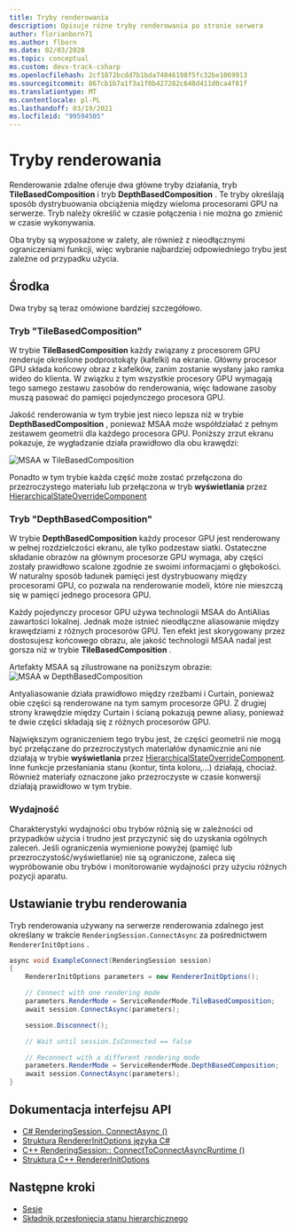 ```yaml
---
title: Tryby renderowania
description: Opisuje różne tryby renderowania po stronie serwera
author: florianborn71
ms.author: flborn
ms.date: 02/03/2020
ms.topic: conceptual
ms.custom: devx-track-csharp
ms.openlocfilehash: 2cf1872bcdd7b1bda74046198f5fc32be1069913
ms.sourcegitcommit: 867cb1b7a1f3a1f0b427282c648d411d0ca4f81f
ms.translationtype: MT
ms.contentlocale: pl-PL
ms.lasthandoff: 03/19/2021
ms.locfileid: "99594505"
---
```

# <a name="rendering-modes"></a>Tryby renderowania

Renderowanie zdalne oferuje dwa główne tryby działania, tryb **TileBasedComposition** i tryb **DepthBasedComposition** . Te tryby określają sposób dystrybuowania obciążenia między wieloma procesorami GPU na serwerze. Tryb należy określić w czasie połączenia i nie można go zmienić w czasie wykonywania.

Oba tryby są wyposażone w zalety, ale również z nieodłącznymi ograniczeniami funkcji, więc wybranie najbardziej odpowiedniego trybu jest zależne od przypadku użycia.

## <a name="modes"></a>Środka

Dwa tryby są teraz omówione bardziej szczegółowo.

### <a name="tilebasedcomposition-mode"></a>Tryb "TileBasedComposition"

W trybie **TileBasedComposition** każdy związany z procesorem GPU renderuje określone podprostokąty (kafelki) na ekranie. Główny procesor GPU składa końcowy obraz z kafelków, zanim zostanie wysłany jako ramka wideo do klienta. W związku z tym wszystkie procesory GPU wymagają tego samego zestawu zasobów do renderowania, więc ładowane zasoby muszą pasować do pamięci pojedynczego procesora GPU.

Jakość renderowania w tym trybie jest nieco lepsza niż w trybie **DepthBasedComposition** , ponieważ MSAA może współdziałać z pełnym zestawem geometrii dla każdego procesora GPU. Poniższy zrzut ekranu pokazuje, że wygładzanie działa prawidłowo dla obu krawędzi:

![MSAA w TileBasedComposition](./media/service-render-mode-quality.png)

Ponadto w tym trybie każda część może zostać przełączona do przezroczystego materiału lub przełączona w tryb **wyświetlania** przez [HierarchicalStateOverrideComponent](../overview/features/override-hierarchical-state.md)

### <a name="depthbasedcomposition-mode"></a>Tryb "DepthBasedComposition"

W trybie **DepthBasedComposition** każdy procesor GPU jest renderowany w pełnej rozdzielczości ekranu, ale tylko podzestaw siatki. Ostateczne składanie obrazów na głównym procesorze GPU wymaga, aby części zostały prawidłowo scalone zgodnie ze swoimi informacjami o głębokości. W naturalny sposób ładunek pamięci jest dystrybuowany między procesorami GPU, co pozwala na renderowanie modeli, które nie mieszczą się w pamięci jednego procesora GPU.

Każdy pojedynczy procesor GPU używa technologii MSAA do AntiAlias zawartości lokalnej. Jednak może istnieć nieodłączne aliasowanie między krawędziami z różnych procesorów GPU. Ten efekt jest skorygowany przez dostosujesz końcowego obrazu, ale jakość technologii MSAA nadal jest gorsza niż w trybie **TileBasedComposition** .

Artefakty MSAA są zilustrowane na poniższym obrazie: ![ MSAA w DepthBasedComposition](./media/service-render-mode-balanced.png)

Antyaliasowanie działa prawidłowo między rzeźbami i Curtain, ponieważ obie części są renderowane na tym samym procesorze GPU. Z drugiej strony krawędzie między Curtain i ścianą pokazują pewne aliasy, ponieważ te dwie części składają się z różnych procesorów GPU.

Największym ograniczeniem tego trybu jest, że części geometrii nie mogą być przełączane do przezroczystych materiałów dynamicznie ani nie działają w trybie **wyświetlania** przez [HierarchicalStateOverrideComponent](../overview/features/override-hierarchical-state.md). Inne funkcje przesłaniania stanu (kontur, tinta koloru,...) działają, chociaż. Również materiały oznaczone jako przezroczyste w czasie konwersji działają prawidłowo w tym trybie.

### <a name="performance"></a>Wydajność

Charakterystyki wydajności obu trybów różnią się w zależności od przypadków użycia i trudno jest przyczynić się do uzyskania ogólnych zaleceń. Jeśli ograniczenia wymienione powyżej (pamięć lub przezroczystość/wyświetlanie) nie są ograniczone, zaleca się wypróbowanie obu trybów i monitorowanie wydajności przy użyciu różnych pozycji aparatu.

## <a name="setting-the-render-mode"></a>Ustawianie trybu renderowania

Tryb renderowania używany na serwerze renderowania zdalnego jest określany w trakcie `RenderingSession.ConnectAsync` za pośrednictwem `RendererInitOptions` .

```cs
async void ExampleConnect(RenderingSession session)
{
    RendererInitOptions parameters = new RendererInitOptions();

    // Connect with one rendering mode
    parameters.RenderMode = ServiceRenderMode.TileBasedComposition;
    await session.ConnectAsync(parameters);

    session.Disconnect();

    // Wait until session.IsConnected == false

    // Reconnect with a different rendering mode
    parameters.RenderMode = ServiceRenderMode.DepthBasedComposition;
    await session.ConnectAsync(parameters);
}
```

## <a name="api-documentation"></a>Dokumentacja interfejsu API

* [C# RenderingSession. ConnectAsync ()](/dotnet/api/microsoft.azure.remoterendering.renderingsession.connectasync)
* [Struktura RendererInitOptions języka C#](/dotnet/api/microsoft.azure.remoterendering.rendererinitoptions)
* [C++ RenderingSession:: ConnectToConnectAsyncRuntime ()](/cpp/api/remote-rendering/renderingsession#connectasync)
* [Struktura C++ RendererInitOptions](/cpp/api/remote-rendering/rendererinitoptions)

## <a name="next-steps"></a>Następne kroki

* [Sesje](../concepts/sessions.md)
* [Składnik przesłonięcia stanu hierarchicznego](../overview/features/override-hierarchical-state.md)